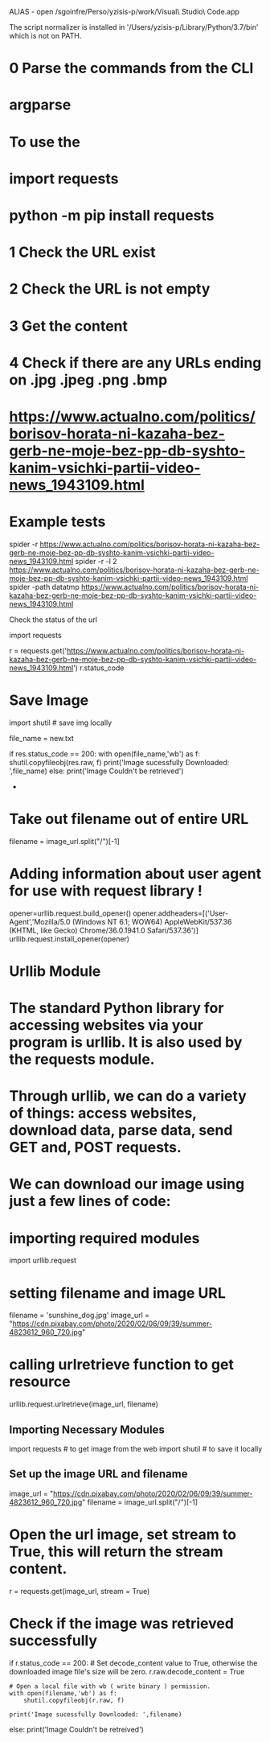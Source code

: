 ALIAS - open /sgoinfre/Perso/yzisis-p/work/Visual\ Studio\ Code.app

The script normalizer is installed in '/Users/yzisis-p/Library/Python/3.7/bin' which is not on PATH.

# 0 Parse the commands from the CLI
# argparse  

# To use the
# import requests
# python -m pip install requests
# 1 Check the URL exist

# 2 Check the URL is not empty

# 3 Get the content

# 4 Check if there are any URLs ending on .jpg .jpeg .png .bmp

# https://www.actualno.com/politics/borisov-horata-ni-kazaha-bez-gerb-ne-moje-bez-pp-db-syshto-kanim-vsichki-partii-video-news_1943109.html

# Example tests
spider -r https://www.actualno.com/politics/borisov-horata-ni-kazaha-bez-gerb-ne-moje-bez-pp-db-syshto-kanim-vsichki-partii-video-news_1943109.html
spider -r -l 2 https://www.actualno.com/politics/borisov-horata-ni-kazaha-bez-gerb-ne-moje-bez-pp-db-syshto-kanim-vsichki-partii-video-news_1943109.html
spider -path datatmp https://www.actualno.com/politics/borisov-horata-ni-kazaha-bez-gerb-ne-moje-bez-pp-db-syshto-kanim-vsichki-partii-video-news_1943109.html

Check the status of the url 

import requests

r = requests.get('https://www.actualno.com/politics/borisov-horata-ni-kazaha-bez-gerb-ne-moje-bez-pp-db-syshto-kanim-vsichki-partii-video-news_1943109.html')
r.status_code

# Save Image
import shutil # save img locally

file_name = new.txt

if res.status_code == 200:
    with open(file_name,'wb') as f:
        shutil.copyfileobj(res.raw, f)
    print('Image sucessfully Downloaded: ',file_name)
else:
    print('Image Couldn\'t be retrieved')

-

# Take out filename out of entire URL
filename = image_url.split("/")[-1]


# Adding information about user agent for use with request library !
opener=urllib.request.build_opener()
opener.addheaders=[('User-Agent','Mozilla/5.0 (Windows NT 6.1; WOW64) AppleWebKit/537.36 (KHTML, like Gecko) Chrome/36.0.1941.0 Safari/537.36')]
urllib.request.install_opener(opener)


# Urllib Module
# The standard Python library for accessing websites via your program is urllib. It is also used by the requests module.

# Through urllib, we can do a variety of things: access websites, download data, parse data, send GET and, POST requests.

# We can download our image using just a few lines of code:


# importing required modules
import urllib.request

# setting filename and image URL
filename = 'sunshine_dog.jpg'
image_url = "https://cdn.pixabay.com/photo/2020/02/06/09/39/summer-4823612_960_720.jpg"

# calling urlretrieve function to get resource
urllib.request.urlretrieve(image_url, filename)

## Importing Necessary Modules
import requests # to get image from the web
import shutil # to save it locally

## Set up the image URL and filename
image_url = "https://cdn.pixabay.com/photo/2020/02/06/09/39/summer-4823612_960_720.jpg"
filename = image_url.split("/")[-1]

# Open the url image, set stream to True, this will return the stream content.
r = requests.get(image_url, stream = True)

# Check if the image was retrieved successfully
if r.status_code == 200:
    # Set decode_content value to True, otherwise the downloaded image file's size will be zero.
    r.raw.decode_content = True
    
    # Open a local file with wb ( write binary ) permission.
    with open(filename,'wb') as f:
        shutil.copyfileobj(r.raw, f)
        
    print('Image sucessfully Downloaded: ',filename)
else:
    print('Image Couldn\'t be retreived')



